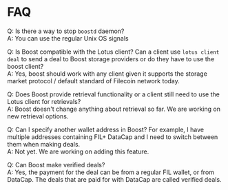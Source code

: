 # FAQ

Q: Is there a way to stop `boostd` daemon?\
A: You can use the regular Unix OS signals

Q: Is Boost compatible with the Lotus client? Can a client use `lotus client deal` to send a deal to Boost storage providers or do they have to use the boost client?\
A: Yes, boost should work with any client given it supports the storage market protocol / default standard of Filecoin network today.

Q: Does Boost provide retrieval functionality or a client still need to use the Lotus client for retrievals?\
A: Boost doesn't change anything about retrieval so far. We are working on new retrieval options.

Q: Can I specify another wallet address in Boost? For example, I have multiple addresses containing FIL+ DataCap and I need to switch between them when making deals.\
A: Not yet. We are working on adding this feature.

Q: Can Boost make verified deals?\
A: Yes, the payment for the deal can be from a regular FIL wallet, or from DataCap. The deals that are paid for with DataCap are called verified deals.
